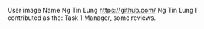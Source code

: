 User	image	Name
Ng Tin Lung
https://github.com/
Ng Tin Lung
I contributed as the: Task 1 Manager, some reviews.
